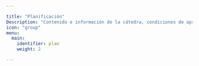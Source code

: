 ```yaml
---

title: "Planificación"
Description: "Contenido e información de la cátedra, condiciones de aprobación y regularización, bibliografía."
icon: "group"
menu:
  main:
    identifier: plan
    weight: 2

---
```

